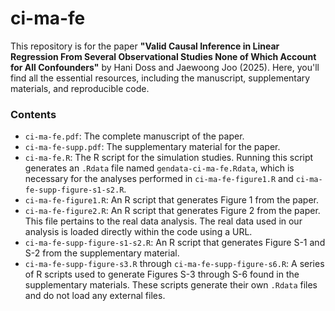 # ci-ma-fe

This repository is for the paper **"Valid Causal Inference in Linear Regression From Several Observational Studies None of Which Account for All Confounders"** by Hani Doss and Jaewoong Joo (2025). Here, you'll find all the essential resources, including the manuscript, supplementary materials, and reproducible code.

### Contents

* `ci-ma-fe.pdf`: The complete manuscript of the paper.
* `ci-ma-fe-supp.pdf`: The supplementary material for the paper.
* `ci-ma-fe.R`: The R script for the simulation studies. Running this script generates an `.Rdata` file named `gendata-ci-ma-fe.Rdata`, which is necessary for the analyses performed in `ci-ma-fe-figure1.R` and `ci-ma-fe-supp-figure-s1-s2.R`.
* `ci-ma-fe-figure1.R`: An R script that generates Figure 1 from the paper.
* `ci-ma-fe-figure2.R`: An R script that generates Figure 2 from the paper. This file pertains to the real data analysis. The real data used in our analysis is loaded directly within the code using a URL.
* `ci-ma-fe-supp-figure-s1-s2.R`: An R script that generates Figure S-1 and S-2 from the supplementary material. 
* `ci-ma-fe-supp-figure-s3.R` through `ci-ma-fe-supp-figure-s6.R`: A series of R scripts used to generate Figures S-3 through S-6 found in the supplementary materials. These scripts generate their own `.Rdata` files and do not load any external files.